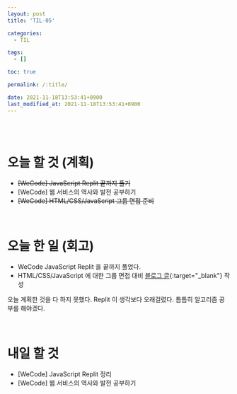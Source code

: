 ```yaml
---
layout: post
title: 'TIL-05'

categories:
  - TIL

tags:
  - []

toc: true

permalink: /:title/

date: 2021-11-18T13:53:41+0900
last_modified_at: 2021-11-18T13:53:41+0900
---
```


<br>
<br>

# 오늘 할 것 (계획)

- ~~[WeCode] JavaScript Replit 끝까지 풀기~~
- [WeCode] 웹 서비스의 역사와 발전 공부하기
- ~~[WeCode] HTML/CSS/JavaScript 그룹 면접 준비~~

<br>

# 오늘 한 일 (회고)

- WeCode JavaScript Replit 을 끝까지 풀었다.
- HTML/CSS/JavaScript 에 대한 그룹 면접 대비 [블로그 글](../wecode-07){:target="\_blank"} 작성

오늘 계획한 것을 다 하지 못했다. Replit 이 생각보다 오래걸렸다. 틈틈히 알고리즘 공부를 해야겠다.

<br>

# 내일 할 것

- [WeCode] JavaScript Replit 정리
- [WeCode] 웹 서비스의 역사와 발전 공부하기
